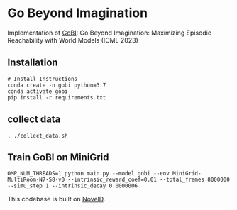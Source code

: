 # Go Beyond Imagination 
Implementation of [GoBI](https://arxiv.org/pdf/2308.13661.pdf): Go Beyond Imagination: Maximizing Episodic Reachability with World Models (ICML 2023)

## Installation
```
# Install Instructions
conda create -n gobi python=3.7
conda activate gobi 
pip install -r requirements.txt
```
## collect data
```
. ./collect_data.sh
```
## Train GoBI on MiniGrid
```
OMP_NUM_THREADS=1 python main.py --model gobi --env MiniGrid-MultiRoom-N7-S8-v0 --intrinsic_reward_coef=0.01 --total_frames 8000000 --simu_step 1 --intrinsic_decay 0.0000006
```

This codebase is built on [NovelD](https://github.com/tianjunz/NovelD).
